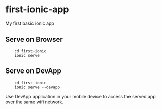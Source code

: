 # first-ionic-app

My first basic ionic app

## Serve on Browser

```shell
    cd first-ionic
    ionic serve
```

## Serve on DevApp

```shell
    cd first-ionic
    ionic serve --devapp
```

Use DevApp application in your mobile device to access the served app over the same wifi network.
